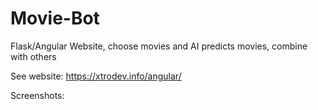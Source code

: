 # Movie-Bot
Flask/Angular Website, choose movies and AI predicts movies, combine with others

See website: https://xtrodev.info/angular/

Screenshots: 
